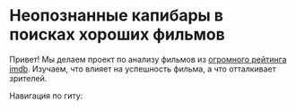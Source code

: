 # Неопознанные капибары в поисках хороших фильмов

Привет! Мы делаем проект по анализу фильмов из [огромного рейтинга imdb]([url](https://www.imdb.com/search/title/?title_type=feature)). Изучаем, что влияет на успешность фильма, а что отталкивает зрителей.

Навигация по гиту:
